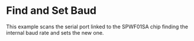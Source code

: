 Find and Set Baud
=================

This example scans the serial port linked to the SPWF01SA chip finding the internal baud rate and sets the new one.